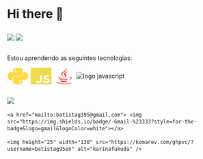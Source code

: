 # Hi there 👋

<!--
**batistag395/batistag395** is a ✨ _special_ ✨ repository because its `README.md` (this file) appears on your GitHub profile.

Here are some ideas to get you started:

- 🔭 I’m currently working on ...
- 🌱 I’m currently learning ...
- 👯 I’m looking to collaborate on ...
- 🤔 I’m looking for help with ...
- 💬 Ask me about ...
- 📫 How to reach me: ...
- 😄 Pronouns: ...
- ⚡ Fun fact: ...
-->
## 
<div>
      <img height="180em" src="https://github-readme-stats.vercel.app/api?username=batistag395&show_icons=true&theme=nightowl&include_all_commits=true&count_private=true"/>
      <img height="180em" src="https://github-readme-stats.vercel.app/api/top-langs/?username=batistag395&hide=scss&layout=compact&langs+count=16&theme=nightowl"/>
  
  
</div>

##
<div style="display: inline_block">
  <p> Estou aprendendo as seguintes tecnologias:</p>
  
   <img align="center" alt="logo javascript" height="40" width="50" src="https://raw.githubusercontent.com/devicons/devicon/master/icons/python/python-plain.svg"/>
   <img align="center" alt="logo javascript" height="40" width="50" src="https://raw.githubusercontent.com/devicons/devicon/master/icons/javascript/javascript-plain.svg"/>
   <img align="center" alt="logo javascript" height="40" width="50" src="https://raw.githubusercontent.com/devicons/devicon/master/icons/java/java-plain.svg"/>
 <img align="center" alt="logo javascript" height="40" width="50" src="https://raw.githubusercontent.com/devicons/devicon/master/icons/C#/C#-plain.svg"/>
  
</div> 

##
<div>
    <a href="">   <img src="https://img.shields.io/badge/-Linkedin-%230077B5?style=for-the-badge&logo=linkedin&logoColor=white%22"> </a>

    <a href="mailto:batistag395@gmail.com"> <img src="https://img.shields.io/badge/-Gmail-%23333?style=for-the-badge&logo=gmail&logoColor=white"></a>

    <img height="25" width="130" src="https://komarev.com/ghpvc/?username=batistag95en" alt="karinafukuda" />

</div>



